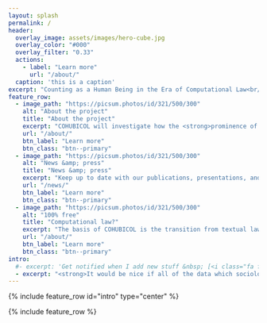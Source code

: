 ```yaml
---
layout: splash
permalink: /
header:
  overlay_image: assets/images/hero-cube.jpg
  overlay_color: "#000"
  overlay_filter: "0.33"
  actions:
    - label: "Learn more"
      url: "/about/"
  caption: 'this is a caption'
excerpt: "Counting as a Human Being in the Era of Computational Law<br/><small>Say [cubicle](https://www.wired.com/2014/04/how-offices-accidentally-became-hellish-cubicle-farms/) &#x25AA; Think [Wittgenstein's cube](http://perscrutor.com/?p=446)</small>"
feature_row:
  - image_path: "https://picsum.photos/id/321/500/300"
    alt: "About the project"
    title: "About the project"
    excerpt: "COHUBICOL will investigate how the <strong>prominence of counting and computation</strong> transforms many of the assumptions, operations and outcomes of the law."
    url: "/about/"
    btn_label: "Learn more"
    btn_class: "btn--primary"
  - image_path: "https://picsum.photos/id/321/500/300"
    alt: "News &amp; press"
    title: "News &amp; press"
    excerpt: "Keep up to date with our publications, presentations, and press."
    url: "/news/"
    btn_label: "Learn more"
    btn_class: "btn--primary"
  - image_path: "https://picsum.photos/id/321/500/300"
    alt: "100% free"
    title: "Computational law?"
    excerpt: "The basis of COHUBICOL is the transition from textual law to computational law, both data-driven and code-driven."
    url: "/about/"
    btn_label: "Learn more"
    btn_class: "btn--primary"
intro:
  #- excerpt: 'Get notified when I add new stuff &nbsp; [<i class="fa fa-twitter"></i> @mmistakes](https://twitter.com/mmistakes){: .btn .btn--twitter}'
  - excerpt: "<strong>It would be nice if all of the data which sociologists require could be enumerated because then we could run them through IBM machines and draw charts as the economists do. However, not everything that can be counted counts, and not everything that counts can be counted</strong><br/>&mdash; William Cameron, <em>Informal Sociology</em> (1963)"
---
```


{% include feature_row id="intro" type="center" %}

{% include feature_row %}
